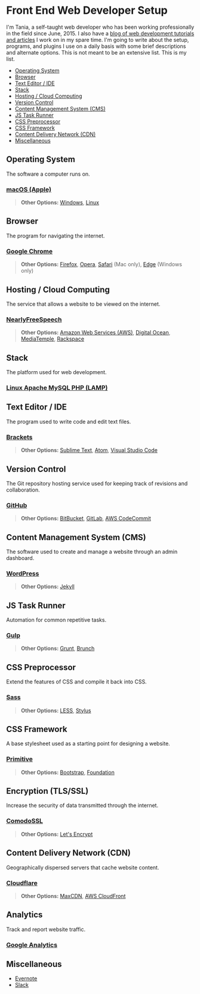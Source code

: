 # Front End Web Developer Setup

I'm Tania, a self-taught web developer who has been working professionally in the field since June, 2015. I also have a [blog of web development tutorials and articles](https://www.taniarascia.com/) I work on in my spare time. I'm going to write about the setup, programs, and plugins I use on a daily basis with some brief descriptions and alternate options. This is not meant to be an extensive list. This is my list.

* [Operating System](#operating-system)
* [Browser](#browser)
* [Text Editor / IDE](#text-editor--ide)
* [Stack](#stack)
* [Hosting / Cloud Computing](#hosting--cloud-computing)
* [Version Control](#version-control)
* [Content Management System (CMS)](#content-management-system-cms)
* [JS Task Runner](#js-task-runner)
* [CSS Preprocessor](#css-preprocessor)
* [CSS Framework](#css-framework)
* [Content Delivery Network (CDN)](#content-delivery-network-cdn)
* [Miscellaneous](#miscellaneous)

## Operating System

The software a computer runs on.

### [macOS (Apple)](http://www.apple.com/macos/sierra/)

> **Other Options:** [Windows](https://www.microsoft.com/en-us/windows), [Linux](https://en.wikipedia.org/wiki/Linux)

## Browser

The program for navigating the internet.

### [Google Chrome](https://www.google.com/chrome/)

> **Other Options:**  [Firefox](https://www.mozilla.org/en-US/firefox/products/), [Opera](http://www.opera.com/), [Safari](http://www.apple.com/safari/) (Mac only), [Edge](https://www.microsoft.com/en-us/windows/microsoft-edge/microsoft-edge) (Windows only)

## Hosting / Cloud Computing

The service that allows a website to be viewed on the internet.

### [NearlyFreeSpeech](https://www.nearlyfreespeech.net/)

> **Other Options:** [Amazon Web Services (AWS)](https://aws.amazon.com/), [Digital Ocean](https://www.digitalocean.com/), [MediaTemple](https://www.mediatemple.net/), [Rackspace](https://www.rackspace.com/)

## Stack

The platform used for web development.

### [Linux Apache MySQL PHP (LAMP)](https://en.wikipedia.org/wiki/LAMP_(software_bundle))

## Text Editor / IDE

The program used to write code and edit text files.

### [Brackets](http://brackets.io/)

> **Other Options:** [Sublime Text](https://www.sublimetext.com/), [Atom](https://atom.io/), [Visual Studio Code](http://code.visualstudio.com/)

## Version Control

The Git repository hosting service used for keeping track of revisions and collaboration.

### [GitHub](https://github.com/)

> **Other Options:** [BitBucket](https://bitbucket.org), [GitLab](https://about.gitlab.com/), [AWS CodeCommit](https://aws.amazon.com/codecommit/)

## Content Management System (CMS)

The software used to create and manage a website through an admin dashboard.

### [WordPress](https://wordpress.org/)

> **Other Options:** [Jekyll](https://jekyllrb.com)

## JS Task Runner

Automation for common repetitive tasks.

### [Gulp](http://gulpjs.com/)

> **Other Options:** [Grunt](http://gruntjs.com/), [Brunch](http://brunch.io/)

## CSS Preprocessor

Extend the features of CSS and compile it back into CSS.

### [Sass](http://sass-lang.com/)

> **Other Options:** [LESS](http://lesscss.org/), [Stylus](http://stylus-lang.com/)

## CSS Framework

A base stylesheet used as a starting point for designing a website.

### [Primitive](https://taniarascia.github.io/primitive/)

> **Other Options:** [Bootstrap](http://getbootstrap.com/), [Foundation](http://foundation.zurb.com/)

## Encryption (TLS/SSL)

Increase the security of data transmitted through the internet.

### [ComodoSSL](https://comodosslstore.com/)

> **Other Options:** [Let's Encrypt](https://letsencrypt.org/)

## Content Delivery Network (CDN)

Geographically dispersed servers that cache website content.

### [Cloudflare](https://www.cloudflare.com/)

> **Other Options:** [MaxCDN](https://www.maxcdn.com/), [AWS CloudFront](https://aws.amazon.com/cloudfront/)

## Analytics

Track and report website traffic.

### [Google Analytics](https://analytics.google.com/)

## Miscellaneous

* [Evernote](https://evernote.com/)
* [Slack](https://slack.com/)


